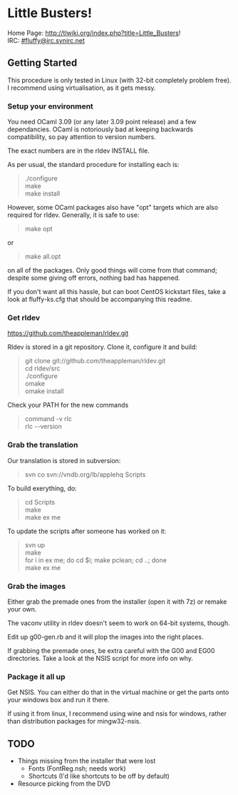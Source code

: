 # Little Busters! 

Home Page: http://tlwiki.org/index.php?title=Little_Busters!  
IRC: [#fluffy@irc.synirc.net](irc://irc.synirc.net/fluffy)

## Getting Started

This procedure is only tested in Linux (with 32-bit completely problem free).
I recommend using virtualisation, as it gets messy.

### Setup your environment

You need OCaml 3.09 (or any later 3.09 point release) and a few dependancies.
OCaml is notoriously bad at keeping backwards compatibility, so pay attention
to version numbers.

The exact numbers are in the rldev INSTALL file.

As per usual, the standard procedure for installing each is:
>	./configure  
>	make  
>	make install

However, some OCaml packages also have "opt" targets which are also required
for rldev. Generally, it is safe to use:
>	make opt

or  
>	make all.opt  

on all of the packages. Only good things will come from that command; despite
some giving off errors, nothing bad has happened.

If you don't want all this hassle, but can boot CentOS kickstart files, take a
look at fluffy-ks.cfg that should be accompanying this readme.

### Get rldev

https://github.com/theappleman/rldev.git

Rldev is stored in a git repository. Clone it, configure it and build:
>	git clone git://github.com/theappleman/rldev.git  
>	cd rldev/src  
>	./configure  
>	omake  
>	omake install

Check your PATH for the new commands
>	command -v rlc  
>	rlc --version


### Grab the translation
Our translation is stored in subversion:
>	svn co svn://vndb.org/lb/applehq Scripts

To build exerything, do:
>	cd Scripts  
>	make  
>	make ex me

To update the scripts after someone has worked on it:
>	svn up  
>	make  
>	for i in ex me; do cd $i; make pclean; cd ..; done  
>	make ex me

### Grab the images
Either grab the premade ones from the installer (open it with 7z) or remake
your own.

The vaconv utility in rldev doesn't seem to work on 64-bit systems, though.

Edit up g00-gen.rb and it will plop the images into the right places.

If grabbing the premade ones, be extra careful with the G00 and EG00
directories. Take a look at the NSIS script for more info on why.

### Package it all up
Get NSIS. You can either do that in the virtual machine or get the parts onto
your windows box and run it there.

If using it from linux, I recommend using wine and nsis for windows, rather than
distribution packages for mingw32-nsis.


## TODO
* Things missing from the installer that were lost
  * Fonts (FontReg.nsh; needs work)
  * Shortcuts (I'd like shortcuts to be off by default)
* Resource picking from the DVD

